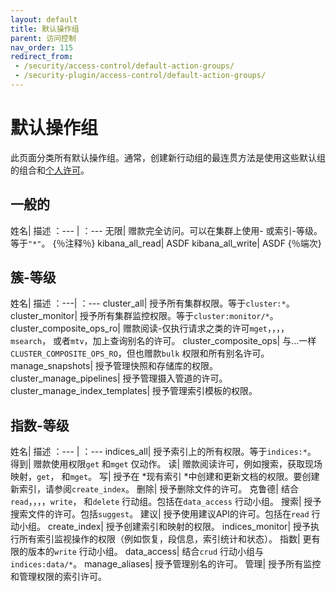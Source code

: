 ```yaml
---
layout: default
title: 默认操作组
parent: 访问控制
nav_order: 115
redirect_from:
 - /security/access-control/default-action-groups/
 - /security-plugin/access-control/default-action-groups/
---
```


# 默认操作组

此页面分类所有默认操作组。通常，创建新行动组的最连贯方法是使用这些默认组的组合和[个人许可]({{site.url}}{{site.baseurl}}/security/access-control/permissions/)。


## 一般的

姓名| 描述
：--- | ：---
无限| 赠款完全访问。可以在集群上使用- 或索引-等级。等于`"*"`。
{％注释％} kibana_all_read| ASDF
kibana_all_write| ASDF {％端次}



## 簇-等级

姓名| 描述
：---| ：---
cluster_all| 授予所有集群权限。等于`cluster:*`。
cluster_monitor| 授予所有集群监控权限。等于`cluster:monitor/*`。
cluster_composite_ops_ro| 赠款阅读-仅执行请求之类的许可`mget`，，，，`msearch`， 或者`mtv`，加上查询别名的许可。
cluster_composite_ops| 与...一样`CLUSTER_COMPOSITE_OPS_RO`，但也赠款`bulk` 权限和所有别名许可。
manage_snapshots| 授予管理快照和存储库的权限。
cluster_manage_pipelines| 授予管理摄入管道的许可。
cluster_manage_index_templates| 授予管理索引模板的权限。


## 指数-等级

姓名| 描述
：--- | ：---
indices_all| 授予索引上的所有权限。等于`indices:*`。
得到| 赠款使用权限`get` 和`mget` 仅动作。
读| 赠款阅读许可，例如搜索，获取现场映射，`get`， 和`mget`。
写| 授予在 *现有索引 *中创建和更新文档的权限。要创建新索引，请参阅`create_index`。
删除| 授予删除文件的许可。
克鲁德| 结合`read`，，，，`write`， 和`delete` 行动组。包括在`data_access` 行动小组。
搜索| 授予搜索文件的许可。包括`suggest`。
建议| 授予使用建议API的许可。包括在`read` 行动小组。
create_index| 授予创建索引和映射的权限。
indices_monitor| 授予执行所有索引监视操作的权限（例如恢复，段信息，索引统计和状态）。
指数| 更有限的版本的`write` 行动小组。
data_access| 结合`crud` 行动小组与`indices:data/*`。
manage_aliases| 授予管理别名的许可。
管理| 授予所有监控和管理权限的索引许可。

